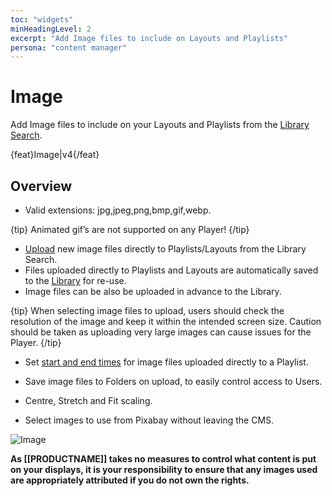 ```yaml
---
toc: "widgets"
minHeadingLevel: 2
excerpt: "Add Image files to include on Layouts and Playlists"
persona: "content manager"
---
```


# Image

Add Image files to include on your Layouts and Playlists from the [Library Search](layouts_editor_using_library_search.html).

{feat}Image|v4{/feat}

## Overview

- Valid extensions:  jpg,jpeg,png,bmp,gif,webp.

{tip}
Animated gif’s are not supported on any Player!
{/tip}

-  [Upload](media_library.html#content-add-media-upload) new image files directly to Playlists/Layouts from the Library Search.
- Files uploaded directly to Playlists and Layouts are automatically saved to the [Library](media_library.html) for re-use.
- Image files can be also be uploaded in advance to the Library.

{tip}
When selecting image files to upload, users should check the resolution of the image and keep it within the intended screen size. Caution should be taken as uploading very large images can cause issues for the Player.
{/tip}

- Set [start and end times](media_playlists.html#content-widget-expiry-dates) for image files uploaded directly to a Playlist.

- Save image files to Folders on upload, to easily control access to Users.

- Centre, Stretch and Fit scaling.

- Select images to use from Pixabay without leaving the CMS.

  



![Image](img/v4_media_module_image.png)



**As [[PRODUCTNAME]] takes no measures to control what content is put on your displays, it is your responsibility to ensure that any images used are appropriately attributed if you do not own the rights.**

